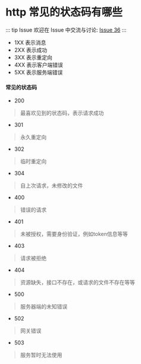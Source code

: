 # http 常见的状态码有哪些



::: tip Issue 
 欢迎在 Issue 中交流与讨论: [Issue 36](https://github.com/shfshanyue/Daily-Question/issues/36) 
:::

* 1XX 表示消息
* 2XX 表示成功
* 3XX 表示重定向
* 4XX 表示客户端错误
* 5XX 表示服务端错误

#### 常见的状态码

* 200
> 最喜欢见到的状态码，表示请求成功

* 301
> 永久重定向

* 302
> 临时重定向

* 304
> 自上次请求，未修改的文件

* 400
> 错误的请求

* 401
> 未被授权，需要身份验证，例如token信息等等

* 403
> 请求被拒绝

* 404
> 资源缺失，接口不存在，或请求的文件不存在等等

* 500
> 服务器端的未知错误

* 502
> 网关错误

* 503
> 服务暂时无法使用
